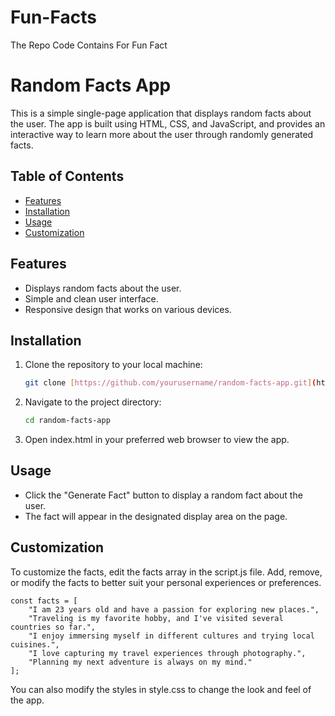 # Fun-Facts
The Repo Code Contains For Fun Fact

# Random Facts App

This is a simple single-page application that displays random facts about the user. The app is built using HTML, CSS, and JavaScript, and provides an interactive way to learn more about the user through randomly generated facts.

## Table of Contents

- [Features](#features)
- [Installation](#installation)
- [Usage](#usage)
- [Customization](#customization)

## Features

- Displays random facts about the user.
- Simple and clean user interface.
- Responsive design that works on various devices.

## Installation

1. Clone the repository to your local machine:

   ```bash
   git clone [https://github.com/yourusername/random-facts-app.git](https://github.com/yourusername/random-facts-app.git)
   
2. Navigate to the project directory:
   ```bash
   cd random-facts-app

3. Open index.html in your preferred web browser to view the app.

## Usage
- Click the "Generate Fact" button to display a random fact about the user.
- The fact will appear in the designated display area on the page.

## Customization
To customize the facts, edit the facts array in the script.js file. Add, remove, or modify the facts to better suit your personal experiences or preferences.
```
const facts = [
    "I am 23 years old and have a passion for exploring new places.",
    "Traveling is my favorite hobby, and I've visited several countries so far.",
    "I enjoy immersing myself in different cultures and trying local cuisines.",
    "I love capturing my travel experiences through photography.",
    "Planning my next adventure is always on my mind."
];
```
You can also modify the styles in style.css to change the look and feel of the app.

